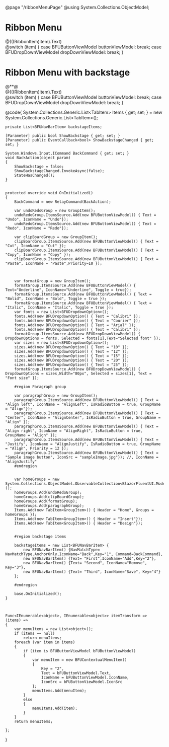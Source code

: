 ﻿@page  "/ribbonMenuPage"
@using System.Collections.ObjectModel;
<h1>Ribbon Menu</h1>
<BFURibbonMenu ItemsSource=@Items>
   <ItemTemplate Context="tab">
       <BFURibbonTab ItemsSource=@tab.Groups HeaderText=@tab.Header>
           <ItemTemplate Context="groupData">
               <BFURibbonGroup ItemsSource=@groupData ItemTransform=@itemTransform>
                   <ItemTemplate Context="item">
                       <BFUTooltipHost>
                           <TooltipContent>
                               <div>@(((RibbonItem)item).Text)</div>             
                           </TooltipContent>
                           <ChildContent>
                               @switch (item)
                               {
                                   case BFUButtonViewModel buttonViewModel:
                                       <BFUCommandBarButton IconName=@buttonViewModel.IconName
                                                            IconSrc=@buttonViewModel.IconSrc
                                                            Command=@buttonViewModel.Command
                                                            CommandParameter=@buttonViewModel.CommandParameter
                                                            Toggle=@buttonViewModel.Toggle />
                                       break;
                                   case BFUDropDownViewModel dropDownViewModel:
                                       <BFUDropdown ItemsSource=@dropDownViewModel.DropdownOptions
                                                    Placeholder="Select an option"
                                                    @bind-SelectedOption=@dropDownViewModel.Selected
                                                    Style=@("display: inline-block;width:" + @dropDownViewModel.Width) />
                                       break;
                               }
                           </ChildContent>
                       </BFUTooltipHost>
                   </ItemTemplate>
               </BFURibbonGroup>
           </ItemTemplate>
       </BFURibbonTab>
   </ItemTemplate>
</BFURibbonMenu>
<h1>Ribbon Menu with backstage</h1>
@*<BFUToggle @bind-Checked=@ShowBackstage OnText="On!" OffText="Off!" Label="Backstage state" />*@
<BFURibbonMenu ItemsSource=@Items BackstageHeader="File" @bind-ShowBackstage=ShowBackstage>
    <ItemTemplate Context="tab">
        <BFURibbonTab ItemsSource=@tab.Groups HeaderText=@tab.Header>
            <ItemTemplate Context="groupData">
                <BFURibbonGroup ItemsSource=@groupData ItemTransform=@itemTransform>
                    <ItemTemplate Context="item">
                        <BFUTooltipHost>
                            <TooltipContent>
                                <div>@(((RibbonItem)item).Text)</div>
                            </TooltipContent>
                            <ChildContent>
                                @switch (item)
                                {
                                    case BFUButtonViewModel buttonViewModel:
                                        <BFUCommandBarButton IconName=@buttonViewModel.IconName
                                                             IconSrc=@buttonViewModel.IconSrc
                                                             Command=@buttonViewModel.Command
                                                             CommandParameter=@buttonViewModel.CommandParameter
                                                             Toggle=@buttonViewModel.Toggle 
                                                             IsRadioButton=@buttonViewModel.IsRadioButton
                                                             GroupName=@buttonViewModel.GroupName/>
                                        break;
                                    case BFUDropDownViewModel dropDownViewModel:
                                        <BFUDropdown ItemsSource=@dropDownViewModel.DropdownOptions
                                                     Placeholder="Select an option"
                                                     @bind-SelectedOption=@dropDownViewModel.Selected
                                                     Style=@("display: inline-block;width:" + @dropDownViewModel.Width) />
                                        break;
                                }
                            </ChildContent>
                        </BFUTooltipHost>
                    </ItemTemplate>
                </BFURibbonGroup>
            </ItemTemplate>
        </BFURibbonTab>
    </ItemTemplate>
    <Backstage>
        <div style="width: 900px;background-color: white;">
            <div style="width:150px">
                <BFUNavBar Direction="LayoutDirection.Vertical" Items=@backstageItems/>
            </div>
        </div>
    </Backstage>
</BFURibbonMenu>



@code{
    System.Collections.Generic.List<TabItem<GroupItem>> Items { get; set; } = new System.Collections.Generic.List<TabItem<GroupItem>>();

    private List<BFUNavBarItem> backstageItems;

    [Parameter] public bool ShowBackstage { get; set; }
    [Parameter] public EventCallback<bool> ShowBackstageChanged { get; set; }

    System.Windows.Input.ICommand BackCommand { get; set; }
    void BackAction(object param)
    {
        ShowBackstage = false;
        ShowBackstageChanged.InvokeAsync(false);
        StateHasChanged();
    }


    protected override void OnInitialized()
    {
        BackCommand = new RelayCommand(BackAction);

        var undoRedoGroup = new GroupItem();
        undoRedoGroup.ItemsSource.Add(new BFUButtonViewModel() { Text = "Undo", IconName = "Undo"});
        undoRedoGroup.ItemsSource.Add(new BFUButtonViewModel() { Text = "Redo", IconName = "Redo"});

        var clipBoardGroup = new GroupItem();
        clipBoardGroup.ItemsSource.Add(new BFUButtonViewModel() { Text = "Cut", IconName = "Cut" });
        clipBoardGroup.ItemsSource.Add(new BFUButtonViewModel() { Text = "Copy", IconName = "Copy" });
        clipBoardGroup.ItemsSource.Add(new BFUButtonViewModel() { Text = "Paste", IconName = "Paste",Priority=10 });



        var formatGroup = new GroupItem();
        formatGroup.ItemsSource.Add(new BFUButtonViewModel() { Text="Underline", IconName="Underline", Toggle = true});
        formatGroup.ItemsSource.Add(new BFUButtonViewModel() { Text = "Bolid", IconName = "Bold", Toggle = true });
        formatGroup.ItemsSource.Add(new BFUButtonViewModel() { Text = "Italic", IconName = "Italic", Toggle = true });
        var fonts = new List<BFUDropdownOption>();
        fonts.Add(new BFUDropdownOption() { Text = "Calibri" });
        fonts.Add(new BFUDropdownOption() { Text = "Courier" });
        fonts.Add(new BFUDropdownOption() { Text = "Arial" });
        fonts.Add(new BFUDropdownOption() { Text = "Calibri" });
        formatGroup.ItemsSource.Add(new BFUDropDownViewModel() { DropdownOptions = fonts, Selected = fonts[1],Text="Selected font" });
        var sizes = new List<BFUDropdownOption>();
        sizes.Add(new BFUDropdownOption() { Text = "10" });
        sizes.Add(new BFUDropdownOption() { Text = "12" });
        sizes.Add(new BFUDropdownOption() { Text = "15" });
        sizes.Add(new BFUDropdownOption() { Text = "20" });
        sizes.Add(new BFUDropdownOption() { Text = "25" });
        formatGroup.ItemsSource.Add(new BFUDropDownViewModel() { DropdownOptions = sizes,Width="80px", Selected = sizes[1], Text = "Font size" });

        #region Paragraph group

        var paragraphGroup = new GroupItem();
        paragraphGroup.ItemsSource.Add(new BFUButtonViewModel() { Text = "Align left", IconName = "AlignLeft", IsRadioButton = true, GroupName = "Align"});
        paragraphGroup.ItemsSource.Add(new BFUButtonViewModel() { Text = "Center", IconName = "AlignCenter", IsRadioButton = true, GroupName = "Align" });
        paragraphGroup.ItemsSource.Add(new BFUButtonViewModel() { Text = "Align right", IconName = "AlignRight", IsRadioButton = true, GroupName = "Align" });
        paragraphGroup.ItemsSource.Add(new BFUButtonViewModel() { Text = "Justify", IconName = "AlignJustify", IsRadioButton = true, GroupName = "Align", Priority = 12 });
        paragraphGroup.ItemsSource.Add(new BFUButtonViewModel() { Text = "Sample image button", IconSrc = "sampleImage.jpg"}); //, IconName = "AlignJustify"
        #endregion


        var homeGroups = new System.Collections.ObjectModel.ObservableCollection<BlazorFluentUI.Models.IGroup>();
        homeGroups.Add(undoRedoGroup);
        homeGroups.Add(clipBoardGroup);
        homeGroups.Add(formatGroup);
        homeGroups.Add(paragraphGroup);
        Items.Add(new TabItem<GroupItem>() { Header = "Home", Groups = homeGroups });
        Items.Add(new TabItem<GroupItem>() { Header = "Insert"});
        Items.Add(new TabItem<GroupItem>() { Header = "Design"});


        #region backstage items

        backstageItems = new List<BFUNavBarItem> {
            new BFUNavBarItem() {NavMatchType= NavMatchType.AnchorOnly,IconName="Back",Key="1", Command=BackCommand},
            new BFUNavBarItem() {Text= "First",IconName="Add",Key="2"},
            new BFUNavBarItem() {Text= "Second", IconName="Remove", Key="3"},
            new BFUNavBarItem() {Text= "Third", IconName="Save", Key="4"}
        };

        #endregion

        base.OnInitialized();
    }



    Func<IEnumerable<object>, IEnumerable<object>> itemTransform => (items) =>
    {
        var menuItems = new List<object>();
        if (items == null)
            return menuItems;
        foreach (var item in items)
        {
            if (item is BFUButtonViewModel bFUButtonViewModel)
            {
                var menuItem = new BFUContextualMenuItem()
                {
                    Key = "2",
                    Text = bFUButtonViewModel.Text,
                    IconName = bFUButtonViewModel.IconName,
                    IconSrc = bFUButtonViewModel.IconSrc
                };
                menuItems.Add(menuItem);
            }
            else
            {
                menuItems.Add(item);
            }
        }
        return menuItems;

    };
}